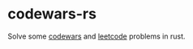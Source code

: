 # codewars-rs

Solve some [codewars](https://www.codewars.com/) and [leetcode](https://leetcode.com/) problems in rust.
